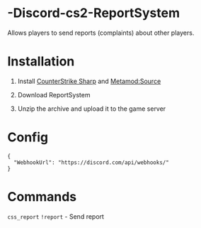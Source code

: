 # -Discord-cs2-ReportSystem
Allows players to send reports (complaints) about other players.
# Installation
1. Install [CounterStrike Sharp](https://github.com/roflmuffin/CounterStrikeSharp) and [Metamod:Source](https://www.sourcemm.net/downloads.php/?branch=master)

2. Download ReportSystem

3. Unzip the archive and upload it to the game server

# Config
```
{
  "WebhookUrl": "https://discord.com/api/webhooks/"
}
```
 
# Commands
`css_report` `!report` - Send report
